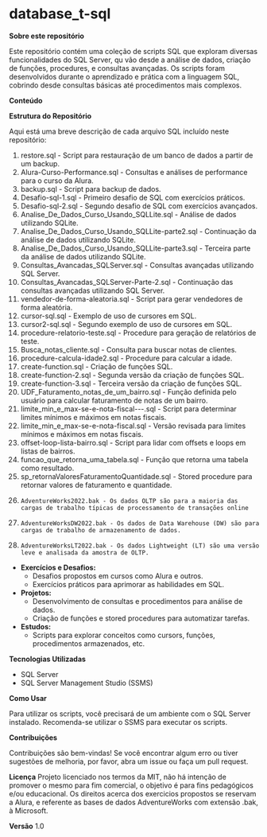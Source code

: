 # database_t-sql

**Sobre este repositório**

Este repositório contém uma coleção de scripts SQL que exploram diversas funcionalidades do SQL Server, qu vão desde a  análise de dados, criação de funções, procedures, e consultas avançadas. Os scripts foram desenvolvidos durante o aprendizado e prática com a linguagem SQL, cobrindo desde consultas básicas até procedimentos mais complexos.

**Conteúdo**


**Estrutura do Repositório**

Aqui está uma breve descrição de cada arquivo SQL incluído neste repositório:
1.	restore.sql - Script para restauração de um banco de dados a partir de um backup.
2.	Alura-Curso-Performance.sql - Consultas e análises de performance para o curso da Alura.
3.	backup.sql - Script para backup de dados.
4.	Desafio-sql-1.sql - Primeiro desafio de SQL com exercícios práticos.
5.	Desafio-sql-2.sql - Segundo desafio de SQL com exercícios avançados.
6.	Analise_De_Dados_Curso_Usando_SQLLite.sql - Análise de dados utilizando SQLite.
7.	Analise_De_Dados_Curso_Usando_SQLLite-parte2.sql - Continuação da análise de dados utilizando SQLite.
8.	Analise_De_Dados_Curso_Usando_SQLLite-parte3.sql - Terceira parte da análise de dados utilizando SQLite.
9.	Consultas_Avancadas_SQLServer.sql - Consultas avançadas utilizando SQL Server.
10.	Consultas_Avancadas_SQLServer-Parte-2.sql - Continuação das consultas avançadas utilizando SQL Server.
11.	vendedor-de-forma-aleatoria.sql - Script para gerar vendedores de forma aleatória.
12.	cursor-sql.sql - Exemplo de uso de cursores em SQL.
13.	cursor2-sql.sql - Segundo exemplo de uso de cursores em SQL.
14.	procedure-relatorio-teste.sql - Procedure para geração de relatórios de teste.
15.	Busca_notas_cliente.sql - Consulta para buscar notas de clientes.
16.	procedure-calcula-idade2.sql - Procedure para calcular a idade.
17.	create-function.sql - Criação de funções SQL.
18.	create-function-2.sql - Segunda versão da criação de funções SQL.
19.	create-function-3.sql - Terceira versão da criação de funções SQL.
20.	UDF_Faturamento_notas_de_um_bairro.sql - Função definida pelo usuário para calcular faturamento de notas de um bairro.
21.	limite_min_e_max-se-e-nota-fiscal---.sql - Script para determinar limites mínimos e máximos em notas fiscais.
22.	limite_min_e_max-se-e-nota-fiscal.sql - Versão revisada para limites mínimos e máximos em notas fiscais.
23.	offset-loop-lista-bairro.sql - Script para lidar com offsets e loops em listas de bairros.
24.	funcao_que_retorna_uma_tabela.sql - Função que retorna uma tabela como resultado.
25.	sp_retornaValoresFaturamentoQuantidade.sql - Stored procedure para retornar valores de faturamento e quantidade.
26.     AdventureWorks2022.bak - Os dados OLTP são para a maioria das cargas de trabalho típicas de processamento de transações online
27.     AdventureWorksDW2022.bak - Os dados de Data Warehouse (DW) são para cargas de trabalho de armazenamento de dados.
28.     AdventureWorksLT2022.bak - Os dados Lightweight (LT) são uma versão leve e analisada da amostra de OLTP.	


* **Exercícios e Desafios:**
  * Desafios propostos em cursos como Alura e outros.
  * Exercícios práticos para aprimorar as habilidades em SQL.
* **Projetos:**
  * Desenvolvimento de consultas e procedimentos para análise de dados.
  * Criação de funções e stored procedures para automatizar tarefas.
* **Estudos:**
  * Scripts para explorar conceitos como cursors, funções, procedimentos armazenados, etc.


**Tecnologias Utilizadas**

* SQL Server
* SQL Server Management Studio (SSMS)


**Como Usar**

Para utilizar os scripts, você precisará de um ambiente com o SQL Server instalado. Recomenda-se utilizar o SSMS para executar os scripts.


**Contribuições**

Contribuições são bem-vindas! Se você encontrar algum erro ou tiver sugestões de melhoria, por favor, abra um issue ou faça um pull request.


**Licença**
Projeto licenciado nos termos da MIT, não há intenção de promover o mesmo para fim comercial, o objetivo é para fins pedagógicos e/ou educacional.
Os direitos acerca dos exercicios propostos se reservam a Alura, e referente as bases de dados AdventureWorks com extensão .bak, à Microsoft. 


**Versão** 1.0

